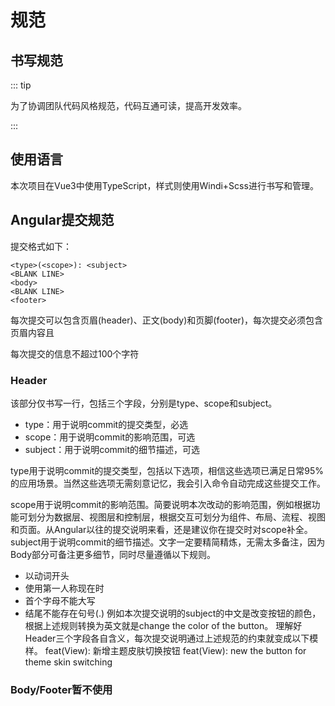 # 规范
## 书写规范

::: tip 

为了协调团队代码风格规范，代码互通可读，提高开发效率。

:::


## 使用语言

本次项目在Vue3中使用TypeScript，样式则使用Windi+Scss进行书写和管理。

## Angular提交规范
提交格式如下：
```
<type>(<scope>): <subject>
<BLANK LINE>
<body>
<BLANK LINE>
<footer>
```
每次提交可以包含页眉(header)、正文(body)和页脚(footer)，每次提交必须包含页眉内容且

每次提交的信息不超过100个字符
### Header
该部分仅书写一行，包括三个字段，分别是type、scope和subject。
- type：用于说明commit的提交类型，必选
- scope：用于说明commit的影响范围，可选
- subject：用于说明commit的细节描述，可选

type用于说明commit的提交类型，包括以下选项，相信这些选项已满足日常95%的应用场景。当然这些选项无需刻意记忆，我会引入命令自动完成这些提交工作。

scope用于说明commit的影响范围。简要说明本次改动的影响范围，例如根据功能可划分为数据层、视图层和控制层，根据交互可划分为组件、布局、流程、视图和页面。从Angular以往的提交说明来看，还是建议你在提交时对scope补全。
subject用于说明commit的细节描述。文字一定要精简精炼，无需太多备注，因为Body部分可备注更多细节，同时尽量遵循以下规则。
- 以动词开头
- 使用第一人称现在时
- 首个字母不能大写
- 结尾不能存在句号(.)
例如本次提交说明的subject的中文是改变按钮的颜色，根据上述规则转换为英文就是change the color of the button。
理解好Header三个字段各自含义，每次提交说明通过上述规范的约束就变成以下模样。
feat(View): 新增主题皮肤切换按钮
feat(View): new the button for theme skin switching

### Body/Footer暂不使用